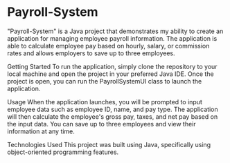 # Payroll-System

"Payroll-System" is a Java project that demonstrates my ability to create an application for managing employee payroll information. The application is able to calculate employee pay based on hourly, salary, or commission rates and allows employers to save up to three employees.

Getting Started
To run the application, simply clone the repository to your local machine and open the project in your preferred Java IDE. Once the project is open, you can run the PayrollSystemUI class to launch the application.

Usage
When the application launches, you will be prompted to input employee data such as employee ID, name, and pay type. The application will then calculate the employee's gross pay, taxes, and net pay based on the input data. You can save up to three employees and view their information at any time.

Technologies Used
This project was built using Java, specifically using object-oriented programming features.
